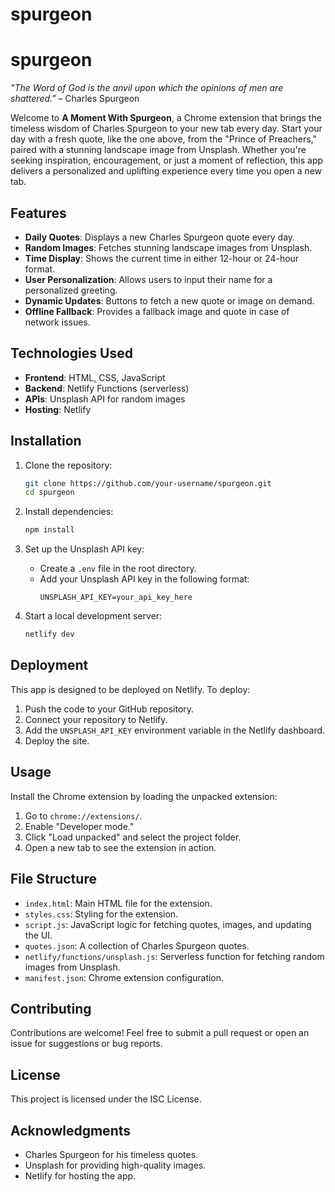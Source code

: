 # spurgeon

# spurgeon

_"The Word of God is the anvil upon which the opinions of men are shattered."_ – Charles Spurgeon

Welcome to **A Moment With Spurgeon**, a Chrome extension that brings the timeless wisdom of Charles Spurgeon to your new tab every day. Start your day with a fresh quote, like the one above, from the "Prince of Preachers," paired with a stunning landscape image from Unsplash. Whether you're seeking inspiration, encouragement, or just a moment of reflection, this app delivers a personalized and uplifting experience every time you open a new tab.

## Features

- **Daily Quotes**: Displays a new Charles Spurgeon quote every day.
- **Random Images**: Fetches stunning landscape images from Unsplash.
- **Time Display**: Shows the current time in either 12-hour or 24-hour format.
- **User Personalization**: Allows users to input their name for a personalized greeting.
- **Dynamic Updates**: Buttons to fetch a new quote or image on demand.
- **Offline Fallback**: Provides a fallback image and quote in case of network issues.

## Technologies Used

- **Frontend**: HTML, CSS, JavaScript
- **Backend**: Netlify Functions (serverless)
- **APIs**: Unsplash API for random images
- **Hosting**: Netlify

## Installation

1. Clone the repository:

   ```bash
   git clone https://github.com/your-username/spurgeon.git
   cd spurgeon
   ```

2. Install dependencies:

   ```bash
   npm install
   ```

3. Set up the Unsplash API key:

   - Create a `.env` file in the root directory.
   - Add your Unsplash API key in the following format:
     ```
     UNSPLASH_API_KEY=your_api_key_here
     ```

4. Start a local development server:
   ```bash
   netlify dev
   ```

## Deployment

This app is designed to be deployed on Netlify. To deploy:

1. Push the code to your GitHub repository.
2. Connect your repository to Netlify.
3. Add the `UNSPLASH_API_KEY` environment variable in the Netlify dashboard.
4. Deploy the site.

## Usage

Install the Chrome extension by loading the unpacked extension:

1. Go to `chrome://extensions/`.
2. Enable "Developer mode."
3. Click "Load unpacked" and select the project folder.
4. Open a new tab to see the extension in action.

## File Structure

- `index.html`: Main HTML file for the extension.
- `styles.css`: Styling for the extension.
- `script.js`: JavaScript logic for fetching quotes, images, and updating the UI.
- `quotes.json`: A collection of Charles Spurgeon quotes.
- `netlify/functions/unsplash.js`: Serverless function for fetching random images from Unsplash.
- `manifest.json`: Chrome extension configuration.

## Contributing

Contributions are welcome! Feel free to submit a pull request or open an issue for suggestions or bug reports.

## License

This project is licensed under the ISC License.

## Acknowledgments

- Charles Spurgeon for his timeless quotes.
- Unsplash for providing high-quality images.
- Netlify for hosting the app.
